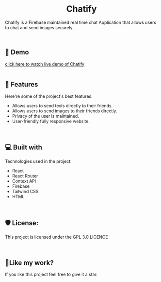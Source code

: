 <h1 align="center" id="title">Chatify</h1>

<p id="description">Chatify is a Firebase maintained real time chat Application that allows users to chat and send images securely.</p><br>

<h2>🚀 Demo</h2>

[click here to watch live demo of Chatify]( https://chatify-beta.vercel.app/ )
<br><br>
  
<h2>🧐 Features</h2>

Here're some of the project's best features:

*   Allows users to send texts directly to their friends.<br>
*   Allows users to send images to their friends directly.<br>
*   Privacy of the user is maintained.<br>
*   User-friendly fully responsive website.
<br><br><br>
  
  
<h2>💻 Built with</h2>

Technologies used in the project:

*   React
*   React Router
*   Context API
*   Firebase
*   Tailwind CSS
*   HTML
<br><br><br>
<h2>🛡️ License:</h2>

This project is licensed under the GPL 3.0 LICENCE
<br><br><br>
<h2>💖Like my work?</h2>

If you like this project feel free to give it a star.